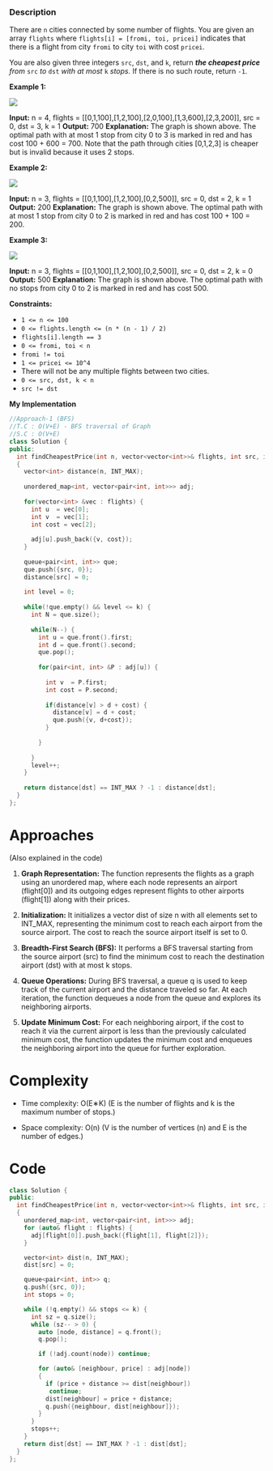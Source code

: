 ### Description

There are `n` cities connected by some number of flights. You are given an array `flights` where `flights[i] = [fromi, toi, pricei]` indicates that there is a flight from city `fromi` to city `toi` with cost `pricei`.

You are also given three integers `src`, `dst`, and `k`, return _**the cheapest price** from_ `src` _to_ `dst` _with at most_ `k` _stops._ If there is no such route, return `-1`.

**Example 1:**

![](https://assets.leetcode.com/uploads/2022/03/18/cheapest-flights-within-k-stops-3drawio.png)

**Input:** n = 4, flights = \[\[0,1,100\],\[1,2,100\],\[2,0,100\],\[1,3,600\],\[2,3,200\]\], src = 0, dst = 3, k = 1
**Output:** 700
**Explanation:**
The graph is shown above.
The optimal path with at most 1 stop from city 0 to 3 is marked in red and has cost 100 + 600 = 700.
Note that the path through cities \[0,1,2,3\] is cheaper but is invalid because it uses 2 stops.

**Example 2:**

![](https://assets.leetcode.com/uploads/2022/03/18/cheapest-flights-within-k-stops-1drawio.png)

**Input:** n = 3, flights = \[\[0,1,100\],\[1,2,100\],\[0,2,500\]\], src = 0, dst = 2, k = 1
**Output:** 200
**Explanation:**
The graph is shown above.
The optimal path with at most 1 stop from city 0 to 2 is marked in red and has cost 100 + 100 = 200.

**Example 3:**

![](https://assets.leetcode.com/uploads/2022/03/18/cheapest-flights-within-k-stops-2drawio.png)

**Input:** n = 3, flights = \[\[0,1,100\],\[1,2,100\],\[0,2,500\]\], src = 0, dst = 2, k = 0
**Output:** 500
**Explanation:**
The graph is shown above.
The optimal path with no stops from city 0 to 2 is marked in red and has cost 500.

**Constraints:**

*  `1 <= n <= 100`
*  `0 <= flights.length <= (n * (n - 1) / 2)`
*  `flights[i].length == 3`
*  `0 <= fromi, toi < n`
*  `fromi != toi`
*  `1 <= pricei <= 10^4`
*  There will not be any multiple flights between two cities.
*  `0 <= src, dst, k < n`
*  `src != dst`

**My Implementation**

```cpp
//Approach-1 (BFS)
//T.C : O(V+E) - BFS traversal of Graph
//S.C : O(V+E)
class Solution {
public:
  int findCheapestPrice(int n, vector<vector<int>>& flights, int src, int dst, int k) 
  {
    vector<int> distance(n, INT_MAX);
    
    unordered_map<int, vector<pair<int, int>>> adj;
    
    for(vector<int> &vec : flights) {
      int u  = vec[0];
      int v  = vec[1];
      int cost = vec[2];
      
      adj[u].push_back({v, cost});
    }
    
    queue<pair<int, int>> que;
    que.push({src, 0});
    distance[src] = 0;
    
    int level = 0;
    
    while(!que.empty() && level <= k) {
      int N = que.size();
      
      while(N--) {
        int u = que.front().first;
        int d = que.front().second;
        que.pop();
        
        for(pair<int, int> &P : adj[u]) {
          
          int v  = P.first;
          int cost = P.second;
          
          if(distance[v] > d + cost) {
            distance[v] = d + cost;
            que.push({v, d+cost});
          }
          
        }
        
      }
      level++;
    }
    
    return distance[dst] == INT_MAX ? -1 : distance[dst];
  }
};
```

# Approaches

(Also explained in the code)

1. **Graph Representation:** The function represents the flights as a graph using an unordered map, where each node represents an airport (flight[0]) and its outgoing edges represent flights to other airports (flight[1]) along with their prices.
  
2. **Initialization:** It initializes a vector dist of size n with all elements set to INT_MAX, representing the minimum cost to reach each airport from the source airport. The cost to reach the source airport itself is set to 0.
  
3. **Breadth-First Search (BFS):** It performs a BFS traversal starting from the source airport (src) to find the minimum cost to reach the destination airport (dst) with at most k stops.
  
4. **Queue Operations:** During BFS traversal, a queue q is used to keep track of the current airport and the distance traveled so far. At each iteration, the function dequeues a node from the queue and explores its neighboring airports.
  
5. **Update Minimum Cost:** For each neighboring airport, if the cost to reach it via the current airport is less than the previously calculated minimum cost, the function updates the minimum cost and enqueues the neighboring airport into the queue for further exploration.
  

# Complexity

- Time complexity: 
  O(E∗K)
  (E is the number of flights and k is the maximum number of stops.)
  
- Space complexity: 
  O(n)
  (V is the number of vertices (n) and E is the number of edges.)
  

# Code

```cpp
class Solution {
public:
  int findCheapestPrice(int n, vector<vector<int>>& flights, int src, int dst, int k) 
  {
    unordered_map<int, vector<pair<int, int>>> adj;
    for (auto& flight : flights) {
      adj[flight[0]].push_back({flight[1], flight[2]});
    }

    vector<int> dist(n, INT_MAX);
    dist[src] = 0;

    queue<pair<int, int>> q;
    q.push({src, 0});
    int stops = 0;

    while (!q.empty() && stops <= k) {
      int sz = q.size();
      while (sz-- > 0) {
        auto [node, distance] = q.front();
        q.pop();

        if (!adj.count(node)) continue;

        for (auto& [neighbour, price] : adj[node]) 
        {
          if (price + distance >= dist[neighbour])
           continue;
          dist[neighbour] = price + distance;
          q.push({neighbour, dist[neighbour]});
        }
      }
      stops++;
    }
    return dist[dst] == INT_MAX ? -1 : dist[dst];
  }
};
```


